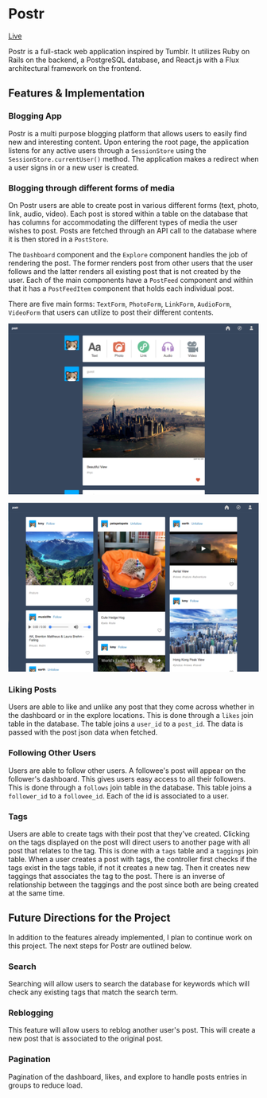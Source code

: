 # Postr

[Live][heroku]

[heroku]: http://www.postrblog.tech

Postr is a full-stack web application inspired by Tumblr.  It utilizes Ruby on Rails on the backend, a PostgreSQL database, and React.js with a Flux architectural framework on the frontend.  

## Features & Implementation

### Blogging App

Postr is a multi purpose blogging platform that allows users to easily find new and interesting content. Upon entering the root page, the application listens for any active users through a `SessionStore` using the `SessionStore.currentUser()` method. The application makes a redirect when a user signs in or a new user is created.

### Blogging through different forms of media

  On Postr users are able to create post in various different forms (text, photo, link, audio, video). Each post is stored within a table on the database that has columns for accommodating the different types of media the user wishes to post. Posts are fetched through an API call to the database where it is then stored in a `PostStore`.

  The `Dashboard` component and the `Explore` component handles the job of rendering the post. The former renders post from other users that the user follows and the latter renders all existing post that is not created by the user. Each of the main components have a `PostFeed` component and within that it has a `PostFeedItem` component that holds each individual post.

  There are five main forms: `TextForm`, `PhotoForm`, `LinkForm`, `AudioForm`, `VideoForm` that users can utilize to post their different contents.

![dashboard](docs/photos/dashboard.png)

![explore](docs/photos/explore.png)

### Liking Posts

Users are able to like and unlike any post that they come across whether in the dashboard or in the explore locations. This is done through a `likes` join table in the database. The table joins a `user_id` to a `post_id`. The data is passed with the post json data when fetched.

### Following Other Users

Users are able to follow other users. A followee's post will appear on the follower's dashboard. This gives users easy access to all their followers. This is done through a `follows` join table in the database. This table joins a `follower_id` to a `followee_id`. Each of the id is associated to a user.

### Tags

Users are able to create tags with their post that they've created. Clicking on the tags displayed on the post will direct users to another page with all post that relates to the tag. This is done with a `tags` table and a `taggings` join table. When a user creates a post with tags, the controller first checks if the tags exist in the tags table, if not it creates a new tag. Then it creates new taggings that associates the tag to the post. There is an inverse of relationship between the taggings and the post since both are being created at the same time.

## Future Directions for the Project

In addition to the features already implemented, I plan to continue work on this project.  The next steps for Postr are outlined below.

### Search

Searching will allow users to search the database for keywords which will check any existing tags that match the search term.

### Reblogging

This feature will allow users to reblog another user's post. This will create a new post that is associated to the original post.

### Pagination

Pagination of the dashboard, likes, and explore to handle posts entries in groups to reduce load.
